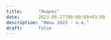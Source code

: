 ```yaml
---
title:      "Яндекс"
date:       2023-06-27T00:00:00+03:00
description: "Июнь 2023 - н.в."
draft:      false
---
```


